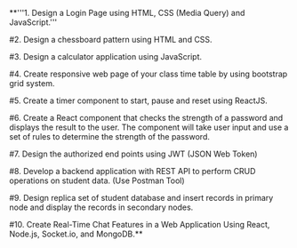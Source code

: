 **'''1. Design a Login Page using HTML, CSS (Media Query) and JavaScript.'''


#2. Design a chessboard pattern using HTML and CSS.


#3. Design a calculator application using JavaScript.


#4. Create responsive web page of your class time table by using bootstrap grid system.


#5. Create a timer component to start, pause and reset using ReactJS.


#6. Create a React component that checks the strength of a password and displays the result to the user.
The component will take user input and use a set of rules to determine the strength of the password.


#7. Design the authorized end points using JWT (JSON Web Token)


#8. Develop a backend application with REST API to perform CRUD operations on student data.
(Use Postman Tool)


#9. Design replica set of student database and insert records in primary node and display the records in
secondary nodes.


#10. Create Real-Time Chat Features in a Web Application Using React, Node.js, Socket.io, and MongoDB.**
